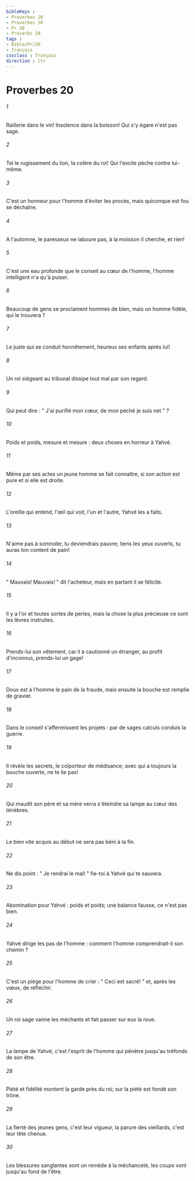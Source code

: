 ```yaml
---
bibleKeys : 
- Proverbes 20
- Proverbes 20
- Pr 20
- Proverbs 20
tags : 
- Bible/Pr/20
- français
cssclass : français
direction : ltr
---
```


# Proverbes 20

###### 1
Raillerie dans le vin! Insolence dans la boisson! Qui s'y égare n'est pas sage. 
###### 2
Tel le rugissement du lion, la colère du roi! Qui l'excite pèche contre lui-même. 
###### 3
C'est un honneur pour l'homme d'éviter les procès, mais quiconque est fou se déchaîne. 
###### 4
A l'automne, le paresseux ne laboure pas, à la moisson il cherche, et rien! 
###### 5
C'est une eau profonde que le conseil au cœur de l'homme, l'homme intelligent n'a qu'à puiser. 
###### 6
Beaucoup de gens se proclament hommes de bien, mais un homme fidèle, qui le trouvera ? 
###### 7
Le juste qui se conduit honnêtement, heureux ses enfants après lui! 
###### 8
Un roi siégeant au tribunal dissipe tout mal par son regard. 
###### 9
Qui peut dire : " J'ai purifié mon cœur, de mon péché je suis net " ? 
###### 10
Poids et poids, mesure et mesure : deux choses en horreur à Yahvé. 
###### 11
Même par ses actes un jeune homme se fait connaître, si son action est pure et si elle est droite. 
###### 12
L'oreille qui entend, l'œil qui voit, l'un et l'autre, Yahvé les a faits. 
###### 13
N'aime pas à somnoler, tu deviendrais pauvre; tiens les yeux ouverts, tu auras ton content de pain! 
###### 14
" Mauvais! Mauvais! " dit l'acheteur, mais en partant il se félicite. 
###### 15
Il y a l'or et toutes sortes de perles, mais la chose la plus précieuse ce sont les lèvres instruites. 
###### 16
Prends-lui son vêtement, car il a cautionné un étranger, au profit d'inconnus, prends-lui un gage! 
###### 17
Doux est à l'homme le pain de la fraude, mais ensuite la bouche est remplie de gravier. 
###### 18
Dans le conseil s'affermissent les projets : par de sages calculs conduis la guerre. 
###### 19
Il révèle les secrets, le colporteur de médisance; avec qui a toujours la bouche ouverte, ne te lie pas! 
###### 20
Qui maudit son père et sa mère verra s'éteindre sa lampe au cœur des ténèbres. 
###### 21
Le bien vite acquis au début ne sera pas béni à la fin. 
###### 22
Ne dis point : " Je rendrai le mal! " fie-toi à Yahvé qui te sauvera. 
###### 23
Abomination pour Yahvé : poids et poids; une balance fausse, ce n'est pas bien. 
###### 24
Yahvé dirige les pas de l'homme : comment l'homme comprendrait-il son chemin ? 
###### 25
C'est un piège pour l'homme de crier : " Ceci est sacré! " et, après les vœux, de réfléchir. 
###### 26
Un roi sage vanne les méchants et fait passer sur eux la roue. 
###### 27
La lampe de Yahvé, c'est l'esprit de l'homme qui pénètre jusqu'au tréfonds de son être. 
###### 28
Piété et fidélité montent la garde près du roi; sur la piété est fondé son trône. 
###### 29
La fierté des jeunes gens, c'est leur vigueur, la parure des vieillards, c'est leur tête chenue. 
###### 30
Les blessures sanglantes sont un remède à la méchanceté, les coups vont jusqu'au fond de l'être. 
